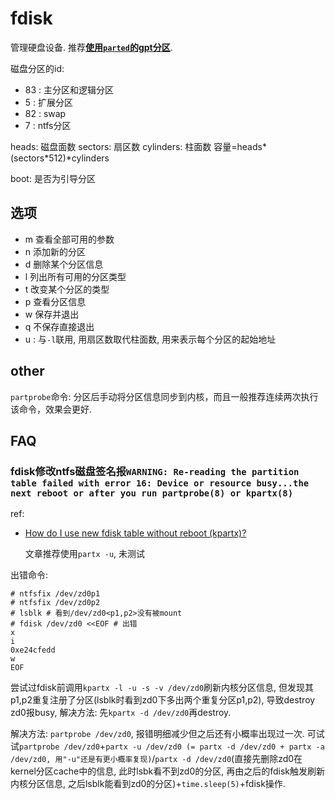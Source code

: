 # fdisk
管理硬盘设备.  推荐[**使用`parted`的gpt分区**](https://wiki.archlinux.org/index.php/Partitioning_(%E7%AE%80%E4%BD%93%E4%B8%AD%E6%96%87)).

磁盘分区的id:
- 83 : 主分区和逻辑分区
- 5 : 扩展分区
- 82 : swap
- 7 : ntfs分区

heads: 磁盘面数
sectors: 扇区数
cylinders: 柱面数
容量=heads*(sectors*512)*cylinders

boot: 是否为引导分区

## 选项
- m 查看全部可用的参数
- n 添加新的分区
- d 删除某个分区信息
- l 列出所有可用的分区类型
- t 改变某个分区的类型
- p 查看分区信息
- w 保存并退出
- q 不保存直接退出
- u : 与`-l`联用, 用扇区数取代柱面数, 用来表示每个分区的起始地址

## other
`partprobe`命令: 分区后手动将分区信息同步到内核，而且一般推荐连续两次执行该命令，效果会更好.

## FAQ
### fdisk修改ntfs磁盘签名报`WARNING: Re-reading the partition table failed with error 16: Device or resource busy...the next reboot or after you run partprobe(8) or kpartx(8)`
ref:
- [How do I use new fdisk table without reboot (kpartx)?](https://unix.stackexchange.com/questions/117949/how-do-i-use-new-fdisk-table-without-reboot-kpartx)

	文章推荐使用`partx -u`, 未测试

出错命令:
```
# ntfsfix /dev/zd0p1
# ntfsfix /dev/zd0p2
# lsblk # 看到/dev/zd0<p1,p2>没有被mount
# fdisk /dev/zd0 <<EOF # 出错
x
i
0xe24cfedd
w
EOF
```

尝试过fdisk前调用`kpartx -l -u -s -v /dev/zd0`刷新内核分区信息, 但发现其p1,p2重复注册了分区(lsblk时看到zd0下多出两个重复分区p1,p2), 导致destroy zd0报busy, 解决方法: 先`kpartx -d /dev/zd0`再destroy.

解决方法: `partprobe /dev/zd0`, 报错明细减少但之后还有小概率出现过一次. 可试试`partprobe /dev/zd0`+`partx -u /dev/zd0 (= partx -d /dev/zd0 + partx -a /dev/zd0, 用"-u"还是有更小概率复现)`/`partx -d /dev/zd0`(直接先删除zd0在kernel分区cache中的信息, 此时lsbk看不到zd0的分区, 再由之后的fdisk触发刷新内核分区信息, 之后lsblk能看到zd0的分区)+`time.sleep(5)`+fdisk操作.
